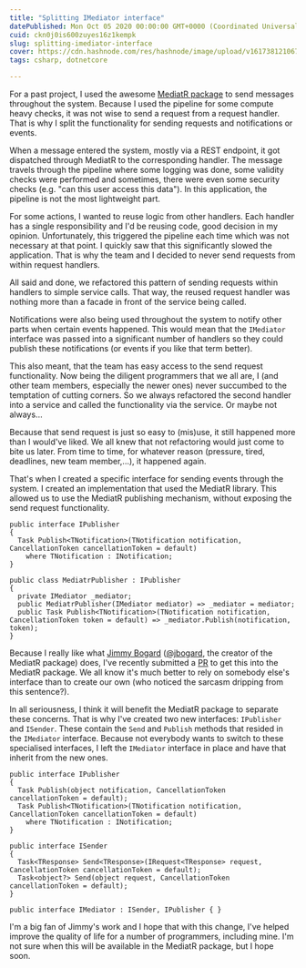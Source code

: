 ```yaml
---
title: "Splitting IMediator interface"
datePublished: Mon Oct 05 2020 00:00:00 GMT+0000 (Coordinated Universal Time)
cuid: ckn0j0is600zuyes16z1kempk
slug: splitting-imediator-interface
cover: https://cdn.hashnode.com/res/hashnode/image/upload/v1617381210677/c7Gynl8mi.jpeg
tags: csharp, dotnetcore

---
```



For a past project, I used the awesome [MediatR package](https://github.com/jbogard/MediatR) to send messages throughout the system. Because I used the pipeline for some compute heavy checks, it was not wise to send a request from a request handler. That is why I split the functionality for sending requests and notifications or events.

When a message entered the system, mostly via a REST endpoint, it got dispatched through MediatR to the corresponding handler. The message travels through the pipeline where some logging was done, some validity checks were performed and sometimes, there were even some security checks (e.g. "can this user access this data"). In this application, the pipeline is not the most lightweight part.

For some actions, I wanted to reuse logic from other handlers. Each handler has a single responsibility and I'd be reusing code, good decision in my opinion. Unfortunately, this triggered the pipeline each time which was not necessary at that point. I quickly saw that this significantly slowed the application. That is why the team and I decided to never send requests from within request handlers.

All said and done, we refactored this pattern of sending requests within handlers to simple service calls. That way, the reused request handler was nothing more than a facade in front of the service being called.

Notifications were also being used throughout the system to notify other parts when certain events happened. This would mean that the `IMediator` interface was passed into a significant number of handlers so they could publish these notifications (or events if you like that term better).

This also meant, that the team has easy access to the send request functionality. Now being the diligent programmers that we all are, I (and other team members, especially the newer ones) never succumbed to the temptation of cutting corners. So we always refactored the second handler into a service and called the functionality via the service. Or maybe not always...

Because that send request is just so easy to (mis)use, it still happened more than I would've liked. We all knew that not refactoring would just come to bite us later. From time to time, for whatever reason (pressure, tired, deadlines, new team member,...), it happened again.

That's when I created a specific interface for sending events through the system. I created an implementation that used the MediatR library. This allowed us to use the MediatR publishing mechanism, without exposing the send request functionality.

```
public interface IPublisher
{
  Task Publish<TNotification>(TNotification notification, CancellationToken cancellationToken = default)
    where TNotification : INotification;
}

public class MediatrPublisher : IPublisher
{
  private IMediator _mediator;
  public MediatrPublisher(IMediator mediator) => _mediator = mediator;
  public Task Publish<TNotification>(TNotification notification, CancellationToken token = default) => _mediator.Publish(notification, token);
}
```

Because I really like what [Jimmy Bogard](https://jimmybogard.com/) ([@jbogard](https://twitter.com/jbogard), the creator of the MediatR package) does, I've recently submitted a [PR](https://github.com/jbogard/MediatR/pull/563) to get this into the MediatR package. We all know it's much better to rely on somebody else's interface than to create our own (who noticed the sarcasm dripping from this sentence?).

In all seriousness, I think it will benefit the MediatR package to separate these concerns. That is why I've created two new interfaces: `IPublisher` and `ISender`. These contain the `Send` and `Publish` methods that resided in the `IMediator` interface. Because not everybody wants to switch to these specialised interfaces, I left the `IMediator` interface in place and have that inherit from the new ones.

```
public interface IPublisher
{
  Task Publish(object notification, CancellationToken cancellationToken = default);
  Task Publish<TNotification>(TNotification notification, CancellationToken cancellationToken = default)
    where TNotification : INotification;
}

public interface ISender
{
  Task<TResponse> Send<TResponse>(IRequest<TResponse> request, CancellationToken cancellationToken = default);
  Task<object?> Send(object request, CancellationToken cancellationToken = default);
}

public interface IMediator : ISender, IPublisher { }
```

I'm a big fan of Jimmy's work and I hope that with this change, I've helped improve the quality of life for a number of programmers, including mine. I'm not sure when this will be available in the MediatR package, but I hope soon.

